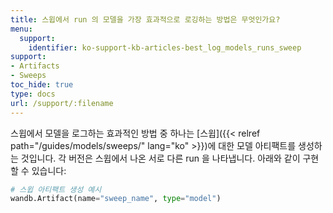 ```yaml
---
title: 스윕에서 run 의 모델을 가장 효과적으로 로깅하는 방법은 무엇인가요?
menu:
  support:
    identifier: ko-support-kb-articles-best_log_models_runs_sweep
support:
- Artifacts
- Sweeps
toc_hide: true
type: docs
url: /support/:filename
---
```


스윕에서 모델을 로그하는 효과적인 방법 중 하나는 [스윕]({{< relref path="/guides/models/sweeps/" lang="ko" >}})에 대한 모델 아티팩트를 생성하는 것입니다. 각 버전은 스윕에서 나온 서로 다른 run 을 나타냅니다. 아래와 같이 구현할 수 있습니다:

```python
# 스윕 아티팩트 생성 예시
wandb.Artifact(name="sweep_name", type="model")
```